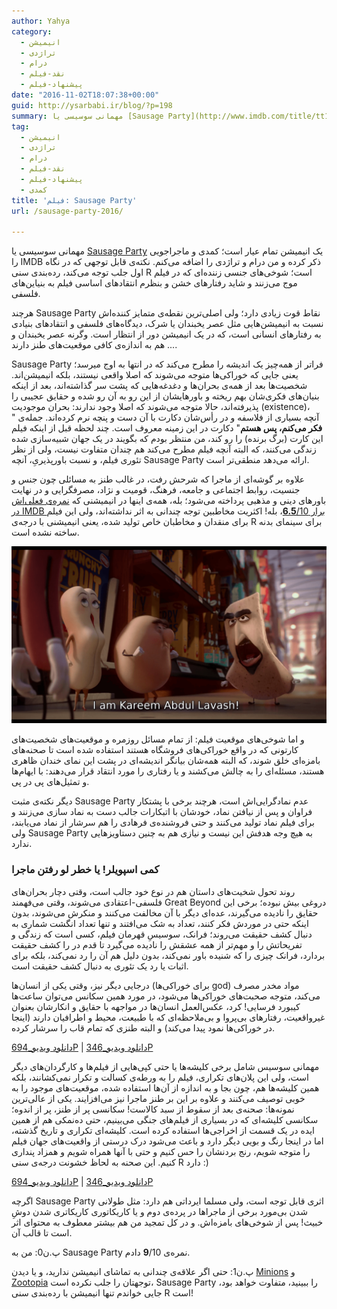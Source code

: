 ```yaml
---
author: Yahya
category:
  - انیمیشن
  - تراژدی
  - درام
  - نقد-فیلم
  - پیشنهاد-فیلم
date: "2016-11-02T18:07:38+00:00"
guid: http://ysarbabi.ir/blog/?p=198
summary: مهمانی سوسیسی یا [Sausage Party](http://www.imdb.com/title/tt1700841/) یک انیمیشن تمام عیار است؛ کمدی و ماجراجویی را IMDB ذکر کرده و من درام و تراژدی را اضافه می‌کنم. نکته‌ی قابل توجهی که در نگاه اول جلب توجه می‌کند، رده‌بندی سنی R است؛ شوخی‌های جنسی زننده‌ای که در فیلم موج می‌زنند و شاید رفتارهای خشن و بنظرم انتقادهای اساسی فیلم به بنیاین‌های فلسفی.
tag:
  - انیمیشن
  - تراژدی
  - درام
  - نقد-فیلم
  - پیشنهاد-فیلم
  - کمدی
title: 'فیلم: Sausage Party'
url: /sausage-party-2016/

---
```

مهمانی سوسیسی یا [Sausage Party](http://www.imdb.com/title/tt1700841/) یک انیمیشن تمام عیار است؛ کمدی و ماجراجویی را IMDB ذکر کرده و من درام و تراژدی را اضافه می‌کنم. نکته‌ی قابل توجهی که در نگاه اول جلب توجه می‌کند، رده‌بندی سنی R است؛ شوخی‌های جنسی زننده‌ای که در فیلم موج می‌زنند و شاید رفتارهای خشن و بنظرم انتقادهای اساسی فیلم به بنیاین‌های فلسفی.

هرچند Sausage Party نقاط قوت زیادی دارد؛ ولی اصلی‌ترین نقطه‌ی متمایز کننده‌اش نسبت به انیمیشن‌هایی مثل عصر یخبندان یا شرک، دیدگاه‌های فلسفی و انتقادهای بنیادی به رفتارهای انسانی است، که در یک انیمیشن دور از انتظار است. وگرنه عصر یخبندان و ... هم به اندازه‌ی کافی موقعیت‌های طنز دارند.

Sausage Party فراتر از همه‌چیز یک اندیشه را مطرح می‌کند که در انتها به اوج میرسد؛ یعنی جایی که خوراکی‌ها متوجه می‌شوند که اصلا واقعی نیستند، بلکه انیمیشن‌اند. شخصیت‌ها بعد از همه‌ی بحران‌ها و دغدغه‌هایی که پشت سر گذاشته‌اند، بعد از اینکه بنیان‌های فکری‌شان بهم ریخته و باورهایشان از این رو به آن رو شده و حقایق عجیبی را پذیرفته‌اند، حالا متوجه می‌شوند که اصلا وجود ندارند: بحران موجودیت (existence)، آنچه بسیاری از فلاسفه و در رأس‌شان دکارت با آن دست و پنچه نرم کرده‌اند. جمله‌ی " **فکر می‌کنم، پس هستم**" دکارت در این زمینه معروف است. چند لحظه قبل از اینکه فیلم این کارت (برگ برنده) را رو کند، من منتظر بودم که بگویند در یک جهان شبیه‌سازی شده زندگی می‌کنند، که البته آنچه فیلم مطرح می‌کند هم چندان متفاوت نیست، ولی از نظر تئوری فیلم، و نسبت باورپذیریِ، آنچه Sausage Party ارائه می‌دهد منطقی‌تر است.

علاوه بر گوشه‌ای از ماجرا که شرحش رفت، در غالب طنز به مسائلی چون جنس و جنسیت، روابط اجتماعی و جامعه، فرهنگ‌، قومیت و نژاد، مصرفگرایی و در نهایت باورهای دینی و مذهبی پرداخته می‌شود؛ بله، همه‌ی اینها در انیمیشنی که [نمره‌ی فعلی‌اش در IMDB برار **6.5**/10](http://www.imdb.com/title/tt1700841/)، بله! اکثریت مخاطبین توجه چندانی به اثر نداشته‌اند، ولی این فیلم برای منقدان و مخاطبان خاص تولید شده، یعنی انیمیشنی با درجه‌ی R برای سینمای بدنه ساخته نشده است.

[![sausage_party_2016_screenshot](/wp-content/uploads/2016/11/Sausage_Party_2016_Screenshot.png)](/wp-content/uploads/2016/11/Sausage_Party_2016_Screenshot.png)

و اما شوخی‌های موقعیت فیلم: از تمام مسائل روزمره و موقعیت‌های شخصیت‌های کارتونی که در واقع خوراکی‌های فروشگاه هستند استفاده شده است تا صحنه‌های بامزه‌ای خلق شوند، که البته همه‌شان بیانگر اندیشه‌ای در پشت این نمای خندان ظاهری هستند، مسئله‌ای را به چالش می‌کشند و یا رفتاری را مورد انتقاد قرار می‌دهند: با ایهام‌ها و تمثیل‌های پی در پی.

دیگر نکته‌ی مثبت Sausage Party عدم نمادگرایی‌اش است، هرچند برخی با پشتکار فراوان و پس از نیافتن نماد، خودشان با اتبکارات جالب دست به نماد سازی می‌زنند و برای فیلم نماد تولید می‌کنند و حتی فروشنده‌ی فرهادی را هم سرشار از نماد می‌یابند، ولی Sausage Party به هیچ وجه هدفش این نیست و نیازی هم به چنین دستاویزهایی ندارد.

### کمی اسپویلر! یا خطر لو رفتن ماجرا

روند تحول شخیت‌های داستان هم در نوع خود جالب است، وقتی دچار بحران‌های فلسفی-اعتقادی می‌شوند، وقتی می‌فهمند Great Beyond دروغی بیش نبوده؛ برخی این حقایق را نادیده می‌گیرند، عده‌ای دیگر با آن مخالفت می‌کنند و منکرش می‌شوند، بدون اینکه حتی در موردش فکر کنند، تعداد به شک می‌افتند و تنها تعداد انگشت شماری به دنبال کشف حقیقت می‌روند؛ فرانک، سوسیسِ قهرمان فیلم، کسی است که زندگی و تفریحاتش را و مهم‌تر از همه عشقش را نادیده می‌گیرد تا قدم در را کشف حقیقت بردارد، فرانک چیزی را که شنیده باور نمی‌کند، بدون دلیل هم آن را رد نمی‌کند، بلکه برای اثبات یا رد یک تئوری به دنبال کشف حقیقت است.

درجایی دیگر نیز، وقتی یکی از انسان‌ها (برای خوراکی‌ها god) مواد مخدر مصرف می‌کند، متوجه صحبت‌های خوراکی‌ها می‌شود، در مورد همین سکانس می‌توان ساعت‌ها کیبورد فرسایی! کرد، عکس‌العمل انسان‌ها در مواجهه با حقایق و انکارشان بعنوان غیرواقعیت، رفتارهای بی‌پروا و بی‌ملاحظه‌ای که با طبیعت، محیط و اطرافیان دارند (اینجا در خوراکی‌ها نمود پیدا می‌کند) و البته طنزی که تمام قاب را سرشار کرده.

[دانلود ویدیو\_694P](http://as11.mashhad.asset.aparat.com/aparat-video/9fd6a4528c385c60294f29461faf68475762067-694p__92168.mp4) \| [دانلود ویدیو\_346P](http://as1.mashhad.asset.aparat.com/aparat-video/9fd6a4528c385c60294f29461faf68475762067-346p__92168.mp4)

مهمانی سوسیس شامل برخی کلیشه‌ها یا حتی کپی‌هایی از فیلم‌ها و کارگردان‌های دیگر است، ولی این پلان‌های تکراری، فیلم را به ورطه‌ی کسالت و تکرار نمی‌کشانند، بلکه همین کلیشه‌ها هم، چون بجا و به اندازه از آن‌ها استفاده شده، موقعیت‌های موجود را به خوبی توصیف می‌کنند و علاوه بر این بر طنز ماجرا نیز می‌افزایند. یکی از عالی‌ترین نمونه‌ها: صحنه‌ی بعد از سقوط از سبد کالاست! سکانسی پر از طنز، پر از اندوه؛ سکانسی کلیشه‌ای که در بسیاری از فیلم‌های جنگی می‌بینیم، حتی ده‌نمکی هم از همین ایده در یک قسمت از اخراجی‌ها استفاده کرده است. کلیشه‌ای تکراری و تاریخ گذشته، اما در اینجا رنگ و بویی دیگر دارد و باعث می‌شود درک درستی از واقعیت‌های جهان فیلم را متوجه شویم، رنج بردنشان را حس کنیم و حتی با آنها همراه شویم و همزاد پنداری کنیم. این صحنه به لحاظ خشونت درجه‌ی سنی R دارد :)

[دانلود ویدیو\_694P](http://as11.mashhad.asset.aparat.com/aparat-video/1d597ef37646278ed45bb2b1b0f8ad4d5761944-694p__75885.mp4) \| [دانلود ویدیو\_346P](http://as1.mashhad.asset.aparat.com/aparat-video/1d597ef37646278ed45bb2b1b0f8ad4d5761944-346p__75885.mp4)

اگرچه Sausage Party اثری قابل توجه است، ولی مسلما ایرداتی هم دارد:‌ مثل طولانی شدن بی‌مورد برخی از ماجرا‌ها در پرده‌ی دوم و یا کاریکاتوری کاریکاتری شدن دوشِ خبیث! پس از شوخی‌های بامزه‌اش. و در کل تمجید من هم بیشتر معطوف به محتوای اثر است تا قالب آن.

پ.ن0: من به Sausage Party نمره‌ی **9**/10 دادم.

پ.ن1: حتی اگر علاقه‌ی چندانی به تماشای انیمیشن ندارید، و یا دیدن [Minions](http://www.imdb.com/title/tt2293640/) و [Zootopia](http://www.imdb.com/title/tt2948356/) توجهتان را جلب نکرده است، Sausage Party را ببینید، متفاوت خواهد بود، جایی خواندم تنها انیمیشن با رده‌بندی سنی R است!
